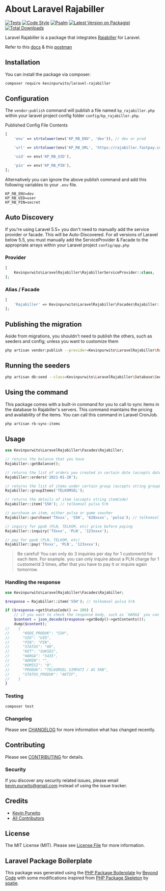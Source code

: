 # About Laravel Rajabiller

[![Tests](https://github.com/kevinpurwito/laravel-rajabiller/actions/workflows/run-tests.yml/badge.svg?branch=main)](https://github.com/kevinpurwito/laravel-rajabiller/actions/workflows/run-tests.yml)
[![Code Style](https://github.com/kevinpurwito/laravel-rajabiller/actions/workflows/php-cs-fixer.yml/badge.svg?branch=main)](https://github.com/kevinpurwito/laravel-rajabiller/actions/workflows/php-cs-fixer.yml)
[![Psalm](https://github.com/kevinpurwito/laravel-rajabiller/actions/workflows/psalm.yml/badge.svg?branch=main)](https://github.com/kevinpurwito/laravel-rajabiller/actions/workflows/psalm.yml)
[![Latest Version on Packagist](https://img.shields.io/packagist/v/kevinpurwito/laravel-rajabiller.svg?style=flat-square)](https://packagist.org/packages/kevinpurwito/laravel-rajabiller)
[![Total Downloads](https://img.shields.io/packagist/dt/kevinpurwito/laravel-rajabiller.svg?style=flat-square)](https://packagist.org/packages/kevinpurwito/laravel-rajabiller)

Laravel Rajabiller is a package that integrates [Rajabiller](https://www.rajabiller.com/) for Laravel.

Refer to this [docs](https://www.rajabiller.com/docs/json) & this [postman](https://documenter.getpostman.com/view/2496469/TzCMeoGt#4218dba5-ec82-4274-b039-de8725837826)

## Installation

You can install the package via composer:

```bash
composer require kevinpurwito/laravel-rajabiller
```

## Configuration

The `vendor:publish` command will publish a file named `kp_rajabiller.php` within your laravel project config
folder `config/kp_rajabiller.php`.

Published Config File Contents

```php
[
    'env' => strtolower(env('KP_RB_ENV', 'dev')), // dev or prod

    'url' => strtolower(env('KP_RB_URL', 'https://rajabiller.fastpay.co.id/transaksi/json_devel.php')),

    'uid' => env('KP_RB_UID'),

    'pin' => env('KP_RB_PIN'),
];
```

Alternatively you can ignore the above publish command and add this following variables to your `.env` file.

```text
KP_RB_ENV=dev
KP_RB_UID=user
KP_RB_PIN=secret
```

## Auto Discovery

If you're using Laravel 5.5+ you don't need to manually add the service provider or facade. This will be
Auto-Discovered. For all versions of Laravel below 5.5, you must manually add the ServiceProvider & Facade to the
appropriate arrays within your Laravel project `config/app.php`

### Provider

```php
[
    Kevinpurwito\LaravelRajabiller\RajabillerServiceProvider::class,
];
```

### Alias / Facade

```php
[
    'Rajabiller' => Kevinpurwito\LaravelRajabiller\Facades\Rajabiller::class,
];
```

## Publishing the migration

Aside from migrations, you shouldn't need to publish the others, such as seeders and config; unless you want to
customize them

```bash
php artisan vendor:publish --provider=Kevinpurwito\LaravelRajabiller\RajabillerServiceProvider --tag=rb-migrations
```

## Running the seeders

```bash
php artisan db:seed --class=Kevinpurwito\LaravelRajabiller\Database\Seeders\RbSeeder
```

## Using the command

This package comes with a built-in command for you to call to sync items in the database to Rajabiller's servers. This
command maintains the pricing and availability of the items. You can call this command in Laravel CronJob.

```bash
php artisan rb-sync-items
```

## Usage

```php
use Kevinpurwito\LaravelRajabiller\Facades\Rajabiller;

// returns the balance that you have
Rajabiller::getBalance();

// returns the list of orders you created in certain date (accepts date in Y-m-d format)
Rajabiller::orders('2021-01-20');

// returns the list of items under certain group (accepts string groupCode)
Rajabiller::groupItems('TELKOMSEL');

// returns the details of item (accepts string itemCode)
Rajabiller::item('S5H'); // telkomsel pulsa 5rb

// purchase an item, either pulsa or game voucher
Rajabiller::purchase('TXxxx', 'S5H', '628xxxx', 'pulsa'); // telkomsel pulsa 5rb

// inquiry for ppob (PLN, TELKOM, etc) price before paying
Rajabiller::inquiry('TXxxx', 'PLN', '123xxxx');

// pay for ppob (PLN, TELKOM, etc)
Rajabiller::pay('TXxxx', 'PLN', '123xxxx');

```

> Be careful! You can only do 3 inquiries per day for 1 customerId for each item.
> For example. you can only inquire about a PLN charge for 1 customerId 3 times, after that you have to pay it or inquire again tomorrow.

### Handling the response

```php
use Kevinpurwito\LaravelRajabiller\Facades\Rajabiller;

$response = Rajabiller::item('S5H'); // telkomsel pulsa 5rb

if ($response->getStatusCode() == 200) {
    // if you want to check the response body, such as `HARGA` you can do this:
    $content = json_decode($response->getBody()->getContents());
    dump($content);
//    {
//      "KODE_PRODUK": "S5H",
//      "UID": "UID",
//      "PIN": "PIN",
//      "STATUS": "00",
//      "KET": "SUKSES",
//      "HARGA": "5435",
//      "ADMIN": "",
//      "KOMISI": "0",
//      "PRODUK": "TELKOMSEL SIMPATI / AS 5RB",
//      "STATUS_PRODUK": "AKTIF",
//    }
}

```

### Testing

```bash
composer test
```

### Changelog

Please see [CHANGELOG](CHANGELOG.md) for more information what has changed recently.

## Contributing

Please see [CONTRIBUTING](.github/CONTRIBUTING.md) for details.

### Security

If you discover any security related issues, please email [kevin.purwito@gmail.com](mailto:kevin.purwito@gmail.com)
instead of using the issue tracker.

## Credits

- [Kevin Purwito](https://github.com/kevinpurwito)
- [All Contributors](../../contributors)

## License

The MIT License (MIT). Please see [License File](LICENSE.md) for more information.

## Laravel Package Boilerplate

This package was generated using the [PHP Package Boilerplate](https://laravelpackageboilerplate.com)
by [Beyond Code](http://beyondco.de/)
with some modifications inspired from [PHP Package Skeleton](https://github.com/spatie/package-skeleton-php)
by [spatie](https://spatie.be/).
